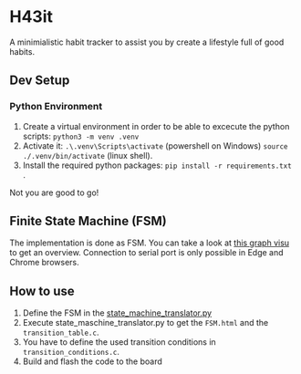 # H43it 
A minimialistic habit tracker to assist you by create a lifestyle full of good habits. 

## Dev Setup 
### Python Environment
1. Create a virtual environment in order to be able to excecute the python scripts: 
`python3 -m venv .venv` 
2. Activate it: `.\.venv\Scripts\activate` (powershell on Windows) `source ./.venv/bin/activate` (linux shell). 
3. Install the required python packages: `pip install -r requirements.txt `. 

Not you are good to go!


## Finite State Machine (FSM)
The implementation is done as FSM. You can take a look at [this graph visu](FSM.html) to get an overview. Connection to serial port is only possible in Edge and Chrome browsers.

## How to use 
1. Define the FSM in the [state_machine_translator.py](software\tools\state_machine_translator.py)
2. Execute state_maschine_translator.py to get the `FSM.html` and the `transition_table.c`. 
3. You have to define the used transition conditions in `transition_conditions.c`. 
4. Build and flash the code to the board